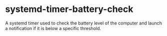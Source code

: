# systemd-timer-battery-check
A systemd timer used to check the battery level of the computer and launch a notification if it is below a specific threshold.
